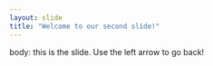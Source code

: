 ```yaml
---
layout: slide
title: "Welcome to our second slide!"
---
```

body: this is the slide.
Use the left arrow to go back!
